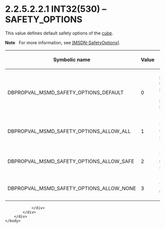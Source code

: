 <html dir="LTR" xmlns:mshelp="http://msdn.microsoft.com/mshelp" xmlns:ddue="http://ddue.schemas.microsoft.com/authoring/2003/5" xmlns:xlink="http://www.w3.org/1999/xlink" xmlns:tool="http://www.microsoft.com/tooltip">
    <head>
        <meta http-equiv="Content-Type" content="text/html; CHARSET=utf-8"></meta>
        <meta name="save" content="history"></meta>
        <title>2.2.5.2.2.1 INT32(530) – SAFETY_OPTIONS</title>
        <xml>
            <mshelp:toctitle title="2.2.5.2.2.1 INT32(530) – SAFETY_OPTIONS"></mshelp:toctitle>
            <mshelp:rltitle title="[MS-SSAS8]: INT32(530) – SAFETY_OPTIONS"></mshelp:rltitle>
            <mshelp:keyword index="A" term="f894938b-0a7a-478a-bfeb-b91cbadaaccb"></mshelp:keyword>
            <mshelp:attr name="DCSext.ContentType" value="open specification"></mshelp:attr>
            <mshelp:attr name="AssetID" value="f894938b-0a7a-478a-bfeb-b91cbadaaccb"></mshelp:attr>
            <mshelp:attr name="TopicType" value="kbRef"></mshelp:attr>
            <mshelp:attr name="DCSext.Title" value="[MS-SSAS8]: INT32(530) – SAFETY_OPTIONS" />
        </xml>
    </head>
    <body>
        <div id="header">
            <h1 class="heading">2.2.5.2.2.1 INT32(530) – SAFETY_OPTIONS</h1>
        </div>
        <div id="mainSection">
            <div id="mainBody">
                <div id="allHistory" class="saveHistory"></div>
                <div id="sectionSection0" class="section" name="collapseableSection">
                    

<p>This value defines default safety options of the <a href="c527450b-f5bd-424b-8c98-ba6365288f35.html#gt_a0c8d97b-322c-4117-8525-37e5f26751e7">cube</a>.</p>

<p><b>Note</b>   For more information, see <a href="https://go.microsoft.com/fwlink/?linkid=864709">[MSDN-SafetyOptions]</a>.</p>

<table>
 <thead>
  <tr>
   <th>
   <p>Symbolic name</p>
   </th>
   <th>
   <p>Value</p>
   </th>
   <th>
   <p>Description</p>
   </th>
  </tr>
 </thead>
 <tr>
  <td>
  <p>DBPROPVAL_MSMD_SAFETY_OPTIONS_DEFAULT</p>
  </td>
  <td>
  <p>0</p>
  </td>
  <td>
  <p>For connections through HTTP or HTTPS, this value is
  the same as DBPROPVAL_MSMD_SAFETY_OPTIONS_ALLOW_SAFE.</p>
  <p>For all other connections, this value is the same as
  DBPROPVAL_MSMD_SAFETY_OPTIONS_ALLOW_ALL.</p>
  </td>
 </tr>
 <tr>
  <td>
  <p>DBPROPVAL_MSMD_SAFETY_OPTIONS_ALLOW_ALL</p>
  </td>
  <td>
  <p>1</p>
  </td>
  <td>
  <p>This value enables all user-defined function libraries
  without verifying that they are safe for initialization and scripting.</p>
  </td>
 </tr>
 <tr>
  <td>
  <p>DBPROPVAL_MSMD_SAFETY_OPTIONS_ALLOW_SAFE</p>
  </td>
  <td>
  <p>2</p>
  </td>
  <td>
  <p>This value indicates that all classes for a particular
  user-defined function library are checked to make sure that they are safe for
  initialization and scripting.</p>
  </td>
 </tr>
 <tr>
  <td>
  <p>DBPROPVAL_MSMD_SAFETY_OPTIONS_ALLOW_NONE</p>
  </td>
  <td>
  <p>3</p>
  </td>
  <td>
  <p>This value prevents user-defined functions from being
  used during the session.</p>
  </td>
 </tr>
</table>

<p> </p>


                </div>
            </div>
        </div>
    </body>
</html>